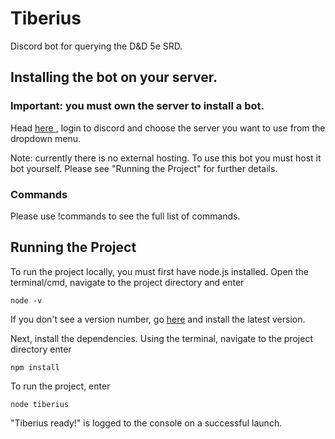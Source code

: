 # Tiberius
Discord bot for querying the D&amp;D 5e SRD.

## Installing the bot on your server.
### Important: you must own the server to install a bot.
Head 
<a href="https://discordapp.com/api/oauth2/authorize?client_id=476693312011501569&permissions=2048&scope=bot">
here
</a>
, login to discord and choose the server you want to use from the dropdown menu.

Note: currently there is no external hosting. To use this bot you must host it bot yourself. Please see "Running the Project" for further details.

### Commands
Please use !commands to see the full list of commands.

## Running the Project
To run the project locally, you must first have node.js installed.
Open the terminal/cmd, navigate to the project directory and enter
```
node -v
```
If you don't see a version number, go <a href="https://nodejs.org/">here</a> and install 
the latest version.

Next, install the dependencies. Using the terminal, navigate to the project
directory enter
```
npm install
```

To run the project, enter
```
node tiberius
```

"Tiberius ready!" is logged to the console on a successful launch.